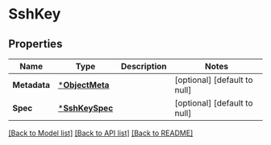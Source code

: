 # SshKey

## Properties
Name | Type | Description | Notes
------------ | ------------- | ------------- | -------------
**Metadata** | [***ObjectMeta**](ObjectMeta.md) |  | [optional] [default to null]
**Spec** | [***SshKeySpec**](SSHKeySpec.md) |  | [optional] [default to null]

[[Back to Model list]](../README.md#documentation-for-models) [[Back to API list]](../README.md#documentation-for-api-endpoints) [[Back to README]](../README.md)


